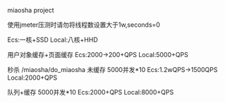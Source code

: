 miaosha project

使用jmeter压测时请勿将线程数设置大于1w,seconds=0




Ecs:一核+SSD
Local:八核+HHD

用户对象缓存+页面缓存
Ecs:2000->200+QPS
Local:5000+QPS 

秒杀 /miaosha/do_miaosha
未缓存 5000并发*10
Ecs:1.2wQPS->1500QPS
Local:2000+QPS

队列+缓存 5000并发*10
Ecs:2000+QPS
Local:8000+QPS